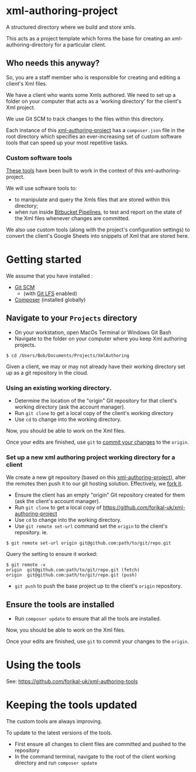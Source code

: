 

# xml-authoring-project
A structured directory where we build and store xmls.

This acts as a project template which forms the base for creating an xml-authoring-directory for a particular client.

## Who needs this anyway?

So, you are a staff member who is responsible for creating and editing a client's Xml files.

We have a client who wants some Xmls authored. We need to set up a folder on your computer that acts as a 'working directory' for the client's Xml project. 

We use Git SCM to track changes to the files within this directory.

Each instance of this [xml-authoring-project](https://github.com/forikal-uk/xml-authoring-project) has a `composer.json` file in the root directory which specifies an ever-increasing set of custom software tools that can speed up your most repetitive tasks.

### Custom software tools

[These tools](https://github.com/forikal-uk/xml-authoring-tools) have been built to work in the context of this xml-authoring-project. 

We will use software tools to:

* to manipulate and query the Xmls files that are stored within this directory; 
* when run inside [Bitbucket Pipelines](https://bitbucket.org/product/features/pipelines), to test and report on the state of the Xml files whenever changes are committed.

We also use custom tools (along with the project's configuration settings) to convert the client's Google Sheets into snippets of Xml that are stored here. 

# Getting started

We assume that you have installed :

* [Git SCM](https://git-scm.com/) 
  * (with [Git LFS](https://www.atlassian.com/git/tutorials/git-lfs) enabled)
* [Composer](https://getcomposer.org/doc/00-intro.md) (installed globally)

## Navigate to your `Projects` directory

* On your workstation, open MacOs Terminal or Windows Git Bash
* Navigate to the folder on your computer where you keep Xml authoring projects. 
```
$ cd /Users/Bob/Documents/Projects/XmlAuthoring
```

Given a client, we may or may not already have their working directory set up as a git repository in the cloud.

### Using an existing working directory.


* Determine the location of the "origin" Git repository for that client's working directory (ask the account manager).
* Run `git clone` to get a local copy of the client's working directory
* Use `cd` to change into the working directory.


Now, you should be able to work on the Xml files.

Once your edits are finished, use `git` to [commit your changes](https://git-scm.com/book/en/v2/Git-Basics-Recording-Changes-to-the-Repository) to the `origin`.

### Set up a new xml authoring project working directory for a client

We create a new git repository (based on this [xml-authoring-project](https://github.com/forikal-uk/xml-authoring-project)), alter the remotes then push it to our git hosting solution. Effectively, we [fork it](https://help.github.com/articles/fork-a-repo/).

* Ensure the client has an empty "origin" Git repository created for them (ask the client's account manager).
* Run `git clone` to get a local copy of https://github.com/forikal-uk/xml-authoring-project 
* Use `cd` to change into the working directory.
* Use `git remote set-url` command set the `origin` to the client's repository. ie. 
```
$ git remote set-url origin git@github.com:path/to/git/repo.git
```
Query the setting to ensure it worked:
```
$ git remote -v
origin	git@github.com:path/to/git/repo.git (fetch)
origin	git@github.com:path/to/git/repo.git (push)
```
* `git push` to push the base project up to the client's `origin` repository.

## Ensure the tools are installed

* Run `composer update` to ensure that all the tools are installed.

Now, you should be able to work on the Xml files.

Once your edits are finished, use `git` to commit your changes to the `origin`.


# Using the tools

See: https://github.com/forikal-uk/xml-authoring-tools

# Keeping the tools updated

The custom tools are always improving. 

To update to the latest versions of the tools.

* First ensure all changes to client files are committed and pushed to the repository
* In the command terminal, navigate to the root of the client working directory and run `composer update`

